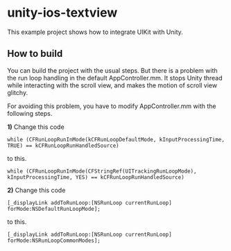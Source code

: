 unity-ios-textview
==================

This example project shows how to integrate UIKit with Unity.

How to build
------------

You can build the project with the usual steps. But there is a problem with the run loop handling in
the default AppController.mm. It stops Unity thread while interacting with the scroll view, and makes
the motion of scroll view glitchy.

For avoiding this problem, you have to modify AppController.mm with the following steps.

**1)** Change this code

    while (CFRunLoopRunInMode(kCFRunLoopDefaultMode, kInputProcessingTime, TRUE) == kCFRunLoopRunHandledSource)

to this.

    while (CFRunLoopRunInMode(CFStringRef(UITrackingRunLoopMode), kInputProcessingTime, YES) == kCFRunLoopRunHandledSource)

**2)** Change this code

    [_displayLink addToRunLoop:[NSRunLoop currentRunLoop] forMode:NSDefaultRunLoopMode];

to this.

    [_displayLink addToRunLoop:[NSRunLoop currentRunLoop] forMode:NSRunLoopCommonModes];
